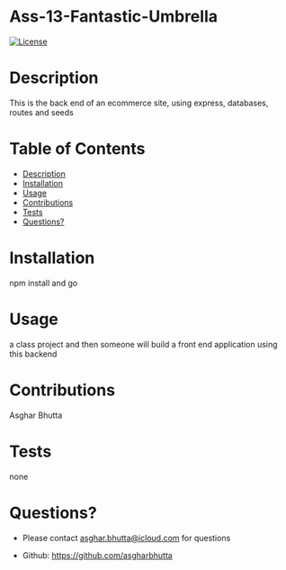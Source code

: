 # Ass-13-Fantastic-Umbrella

  [![License](https://img.shields.io/badge/License-BSD%203--Clause-blue.svg)](https://opensource.org/licenses/BSD-3-Clause)
    
  
  # Description
  This is the back end of an ecommerce site, using express, databases, routes and seeds

  # Table of Contents
  - [Description](#Description)
  - [Installation](#Installation)
  - [Usage](#Usage)
  - [Contributions](#Contributions)
  - [Tests](#Tests)
  - [Questions?](#Questions?)


  # Installation
  npm install and go

  # Usage
  a class project and then someone will build a front end application using this backend

  # Contributions
  Asghar Bhutta

  # Tests
  none

  # Questions?
  - Please contact asghar.bhutta@icloud.com for questions

  - Github: https://github.com/asgharbhutta


  

